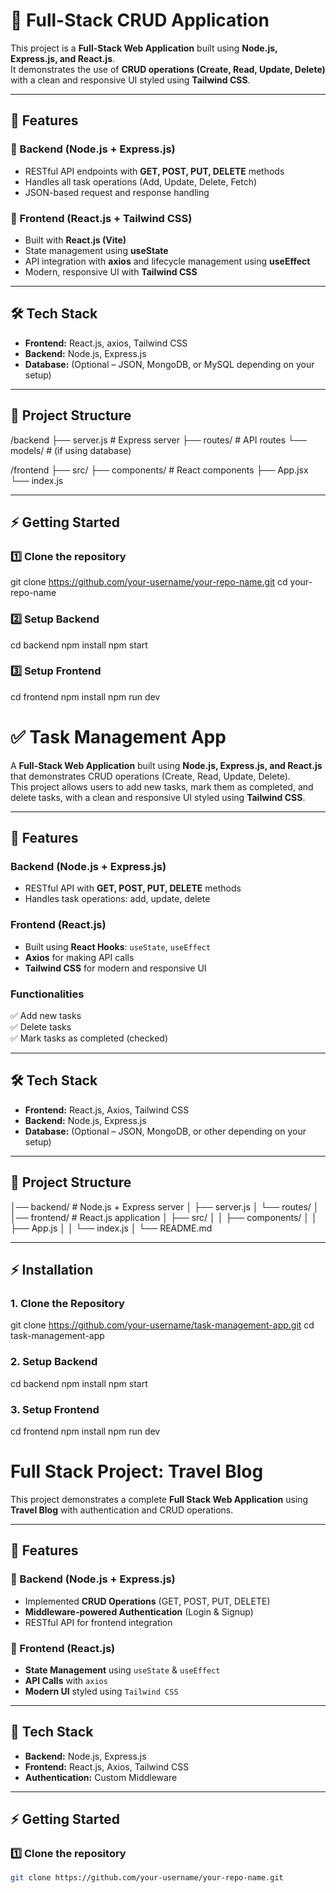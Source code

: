 # 🚀 Full-Stack CRUD Application

This project is a **Full-Stack Web Application** built using **Node.js, Express.js, and React.js**.  
It demonstrates the use of **CRUD operations (Create, Read, Update, Delete)** with a clean and responsive UI styled using **Tailwind CSS**.

---

## 📌 Features

### 🔹 Backend (Node.js + Express.js)
- RESTful API endpoints with **GET, POST, PUT, DELETE** methods  
- Handles all task operations (Add, Update, Delete, Fetch)  
- JSON-based request and response handling  

### 🔹 Frontend (React.js + Tailwind CSS)
- Built with **React.js (Vite)**  
- State management using **useState**  
- API integration with **axios** and lifecycle management using **useEffect**  
- Modern, responsive UI with **Tailwind CSS**  

---

## 🛠️ Tech Stack
- **Frontend:** React.js, axios, Tailwind CSS  
- **Backend:** Node.js, Express.js  
- **Database:** (Optional – JSON, MongoDB, or MySQL depending on your setup)  

---

## 📂 Project Structure
/backend
├── server.js # Express server
├── routes/ # API routes
└── models/ # (if using database)

/frontend
├── src/
├── components/ # React components
├── App.jsx
└── index.js

---

## ⚡ Getting Started

### 1️⃣ Clone the repository
git clone https://github.com/your-username/your-repo-name.git
cd your-repo-name

### 2️⃣ Setup Backend
cd backend
npm install
npm start

### 3️⃣ Setup Frontend
cd frontend
npm install
npm run dev


# ✅ Task Management App

A **Full-Stack Web Application** built using **Node.js, Express.js, and React.js** that demonstrates CRUD operations (Create, Read, Update, Delete).  
This project allows users to add new tasks, mark them as completed, and delete tasks, with a clean and responsive UI styled using **Tailwind CSS**.

---

## 🚀 Features

### Backend (Node.js + Express.js)
- RESTful API with **GET, POST, PUT, DELETE** methods  
- Handles task operations: add, update, delete  

### Frontend (React.js)
- Built using **React Hooks**: `useState`, `useEffect`  
- **Axios** for making API calls  
- **Tailwind CSS** for modern and responsive UI  

### Functionalities
✅ Add new tasks  
✅ Delete tasks  
✅ Mark tasks as completed (checked)  

---

## 🛠️ Tech Stack
- **Frontend:** React.js, Axios, Tailwind CSS  
- **Backend:** Node.js, Express.js  
- **Database:** (Optional – JSON, MongoDB, or other depending on your setup)  

---

## 📂 Project Structure
│── backend/ # Node.js + Express server
│ ├── server.js
│ └── routes/
│
│── frontend/ # React.js application
│ ├── src/
│ │ ├── components/
│ │ ├── App.js
│ │ └── index.js
│
└── README.md


---

## ⚡ Installation

### 1. Clone the Repository
git clone https://github.com/your-username/task-management-app.git
cd task-management-app

### 2. Setup Backend
cd backend
npm install
npm start

### 3. Setup Frontend
cd frontend
npm install
npm run dev


# Full Stack Project: Travel Blog

This project demonstrates a complete **Full Stack Web Application** using **Travel Blog** with authentication and CRUD operations.

---

## 🚀 Features

### 🔹 Backend (Node.js + Express.js)
- Implemented **CRUD Operations** (GET, POST, PUT, DELETE)
- **Middleware-powered Authentication** (Login & Signup)
- RESTful API for frontend integration

### 🔹 Frontend (React.js)
- **State Management** using `useState` & `useEffect`
- **API Calls** with `axios`
- **Modern UI** styled using `Tailwind CSS`

---

## 📂 Tech Stack
- **Backend:** Node.js, Express.js  
- **Frontend:** React.js, Axios, Tailwind CSS  
- **Authentication:** Custom Middleware

---

## ⚡ Getting Started

### 1️⃣ Clone the repository
```bash
git clone https://github.com/your-username/your-repo-name.git
